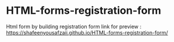 # HTML-forms-registration-form
Html form by building registration form
link for preview : https://shafeenyousafzaii.github.io/HTML-forms-registration-form/
